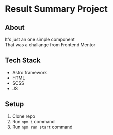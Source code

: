 # Result Summary Project

## About 
It's just an one simple component <br/>
That was a challange from Frontend Mentor

## Tech Stack
* Astro framework
* HTML
* SCSS
* JS

## Setup
1. Clone repo
2. Run ```npm i``` command
3. Run ```npm run start``` command